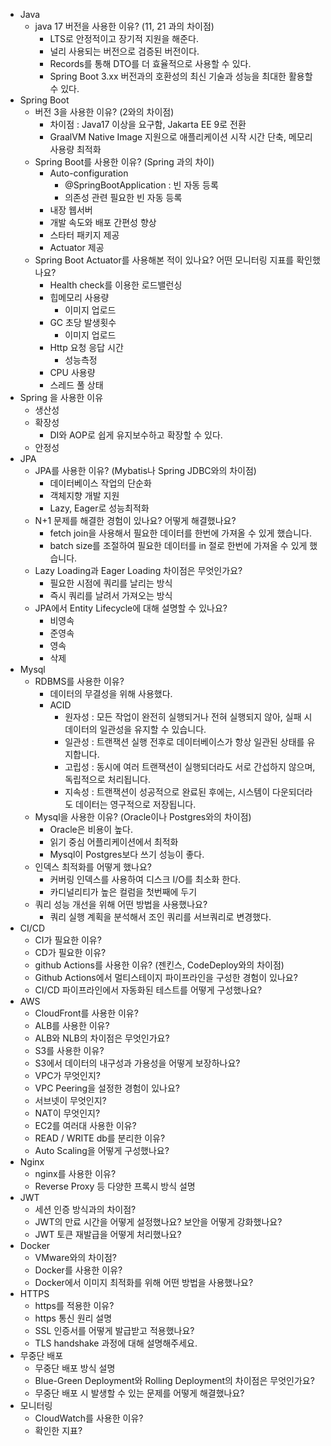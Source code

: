 - Java
	- java 17 버전을 사용한 이유? (11, 21 과의 차이점)
		- LTS로 안정적이고 장기적 지원을 해준다.
		- 널리 사용되는 버전으로 검증된 버전이다.
		- Records를 통해 DTO를 더 효율적으로 사용할 수 있다.
		- Spring Boot 3.xx 버전과의 호환성의 최신 기술과 성능을 최대한 활용할 수 있다.
- Spring Boot
	- 버전 3을 사용한 이유? (2와의 차이점)
		- 차이점 : Java17 이상을 요구함, Jakarta EE 9로 전환
		- GraalVM Native Image 지원으로 애플리케이션 시작 시간 단축, 메모리 사용량 최적화
	- Spring Boot를 사용한 이유? (Spring 과의 차이)
		- Auto-configuration
			-  @SpringBootApplication : 빈 자동 등록
			- 의존성 관련 필요한 빈 자동 등록
		- 내장 웹서버
		- 개발 속도와 배포 간편성 향상
		- 스타터 패키지 제공
		- Actuator 제공
	- Spring Boot Actuator를 사용해본 적이 있나요? 어떤 모니터링 지표를 확인했나요?
		- Health check를 이용한 로드밸런싱
		- 힙메모리 사용량
			- 이미지 업로드
		- GC 초당 발생횟수
			- 이미지 업로드
		- Http 요청 응답 시간
			- 성능측정
		- CPU 사용량
		- 스레드 풀 상태
- Spring 을 사용한 이유
	- 생산성
	- 확장성
		- DI와 AOP로 쉽게 유지보수하고 확장할 수 있다.
	- 안정성
- JPA
	- JPA를 사용한 이유? (Mybatis나 Spring JDBC와의 차이점)
		- 데이터베이스 작업의 단순화
		- 객체지향 개발 지원
		- Lazy, Eager로 성능최적화
	- N+1 문제를 해결한 경험이 있나요? 어떻게 해결했나요?
		- fetch join을 사용해서 필요한 데이터를 한번에 가져올 수 있게 했습니다.
		- batch size를 조절하여 필요한 데이터를 in 절로 한번에 가져올 수 있게 했습니다.
	- Lazy Loading과 Eager Loading 차이점은 무엇인가요?
		- 필요한 시점에 쿼리를 날리는 방식
		- 즉시 쿼리를 날려서 가져오는 방식
	- JPA에서 Entity Lifecycle에 대해 설명할 수 있나요?
		- 비영속
		- 준영속
		- 영속
		- 삭제
- Mysql
	- RDBMS를 사용한 이유? 
		- 데이터의 무결성을 위해 사용했다.
		- ACID
			- 원자성 : 모든 작업이 완전히 실행되거나 전혀 실행되지 않아, 실패 시 데이터의 일관성을 유지할 수 있습니다.
			- 일관성 : 트랜잭션 실행 전후로 데이터베이스가 항상 일관된 상태를 유지합니다.
			- 고립성 : 동시에 여러 트랜잭션이 실행되더라도 서로 간섭하지 않으며, 독립적으로 처리됩니다.
			- 지속성 : 트랜잭션이 성공적으로 완료된 후에는, 시스템이 다운되더라도 데이터는 영구적으로 저장됩니다.
	- Mysql을 사용한 이유? (Oracle이나 Postgres와의 차이점)
		- Oracle은 비용이 높다.
		- 읽기 중심 어플리케이션에서 최적화
		- Mysql이 Postgres보다 쓰기 성능이 좋다.
	- 인덱스 최적화를 어떻게 했나요?
		- 커버링 인덱스를 사용하여 디스크 I/O를 최소화 한다.
		- 카디널리티가 높은 컬럼을 첫번째에 두기
	- 쿼리 성능 개선을 위해 어떤 방법을 사용했나요?
		- 쿼리 실행 계획을 분석해서 조인 쿼리를 서브쿼리로 변경했다.
- CI/CD
	- CI가 필요한 이유?
	- CD가 필요한 이유?
	- github Actions를 사용한 이유? (젠킨스, CodeDeploy와의 차이점)
	- Github Actions에서 멀티스테이지 파이프라인을 구성한 경험이 있나요?
	- CI/CD 파이프라인에서 자동화된 테스트를 어떻게 구성했나요?
- AWS
	- CloudFront를 사용한 이유?
	- ALB를 사용한 이유?
	- ALB와 NLB의 차이점은 무엇인가요?
	- S3를 사용한 이유?
	- S3에서 데이터의 내구성과 가용성을 어떻게 보장하나요?
	- VPC가 무엇인지?
	- VPC Peering을 설정한 경험이 있나요?
	- 서브넷이 무엇인지?
	- NAT이 무엇인지?
	- EC2를 여러대 사용한 이유?
	- READ / WRITE db를 분리한 이유?
	- Auto Scaling을 어떻게 구성했나요?
- Nginx
	- nginx를 사용한 이유?
	- Reverse Proxy 등 다양한 프록시 방식 설명
- JWT
	- 세션 인증 방식과의 차이점?
	- JWT의 만료 시간을 어떻게 설정했나요? 보안을 어떻게 강화했나요?
	- JWT 토큰 재발급을 어떻게 처리했나요?
- Docker
	- VMware와의 차이점?
	- Docker를 사용한 이유?
	- Docker에서 이미지 최적화를 위해 어떤 방법을 사용했나요?
- HTTPS
	- https를 적용한 이유?
	- https 통신 원리 설명
	- SSL 인증서를 어떻게 발급받고 적용했나요?
	- TLS handshake 과정에 대해 설명해주세요.
- 무중단 배포
	- 무중단 배포 방식 설명
	- Blue-Green Deployment와 Rolling Deployment의 차이점은 무엇인가요?
	- 무중단 배포 시 발생할 수 있는 문제를 어떻게 해결했나요?
- 모니터링
	- CloudWatch를 사용한 이유?
	- 확인한 지표?
	
